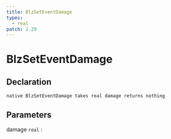 ```yaml
---
title: BlzSetEventDamage
types:
  - real
patch: 1.29
---
```


# BlzSetEventDamage

## Declaration

```jass
native BlzSetEventDamage takes real damage returns nothing
```

## Parameters
damage `real`
: 
